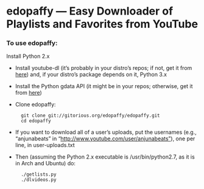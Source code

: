 # edopaffy — Easy Downloader of Playlists and Favorites from YouTube


### To use edopaffy:

Install Python 2.x

* Install youtube-dl (it’s probably in your distro’s repos; if not, get it from [here](http://rg3.github.com/youtube-dl/)) and, if your distro’s package depends on it, Python 3.x

* Install the Python gdata API (it might be in your repos; otherwise, get it from [here](http://code.google.com/p/gdata-python-client/))

* Clone edopaffy:

		git clone git://gitorious.org/edopaffy/edopaffy.git
		cd edopaffy

* If you want to download all of a user’s uploads, put the usernames (e.g., “anjunabeats” in “http://www.youtube.com/user/anjunabeats”), one per line, in user-uploads.txt

* Then (assuming the Python 2.x executable is /usr/bin/python2.7, as it is in Arch and Ubuntu) do:

		./getlists.py
		./dlvideos.py
